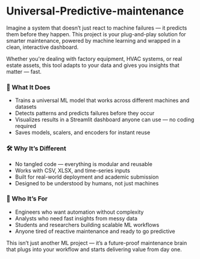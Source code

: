 # Universal-Predictive-maintenance


Imagine a system that doesn’t just react to machine failures — it predicts them before they happen. This project is your plug-and-play solution for smarter maintenance, powered by machine learning and wrapped in a clean, interactive dashboard.

Whether you're dealing with factory equipment, HVAC systems, or real estate assets, this tool adapts to your data and gives you insights that matter — fast.

### 🧠 What It Does
- Trains a universal ML model that works across different machines and datasets
- Detects patterns and predicts failures before they occur
- Visualizes results in a Streamlit dashboard anyone can use — no coding required
- Saves models, scalers, and encoders for instant reuse

### 🛠️ Why It’s Different
- No tangled code — everything is modular and reusable
- Works with CSV, XLSX, and time-series inputs
- Built for real-world deployment and academic submission
- Designed to be understood by humans, not just machines

### 🚀 Who It’s For
- Engineers who want automation without complexity
- Analysts who need fast insights from messy data
- Students and researchers building scalable ML workflows
- Anyone tired of reactive maintenance and ready to go predictive

This isn’t just another ML project — it’s a future-proof maintenance brain that plugs into your workflow and starts delivering value from day one.


